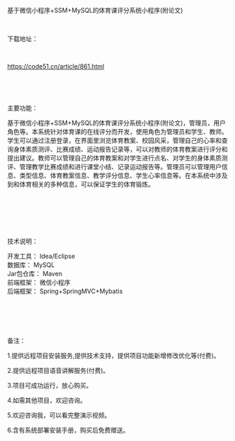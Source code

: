 <p>基于微信小程序+SSM+MySQL的体育课评分系统小程序(附论文)</p>

<p>&nbsp;</p>

<p>下载地址：</p>

<p>&nbsp;</p>

<p><a href="http://code51.cn/article/861.html">https://code51.cn/article/861.html</a></p>

<p>&nbsp;</p>

<p>&nbsp;</p>

<p>主要功能：</p>

<p><p>基于微信小程序+SSM+MySQL的体育课评分系统小程序(附论文)，管理员，用户角色等。本系统针对体育课的在线评分而开发，使用角色为管理员和学生、教师。学生可以通过注册登录，在界面里浏览体育教案、校园风采，管理自己的心率和查询身体素质测评、比赛成绩、运动报告记录等，可以对教师的体育教案进行评分和提出建议。教师可以管理自己的体育教案和对学生进行点名、对学生的身体素质测评、管理教学比赛成绩和进行课堂小结、记录运动报告等。管理员可以管理用户信息、类型信息、体育教案信息、教学评分信息、学生心率信息等。在本系统中涉及到和体育相关的多种信息，可以保证学生的体育锻炼。</p>

<p><br />
<br />
&nbsp;</p>
</p>

<p>&nbsp;</p>

<p>技术说明：</p>

<p><p>开发工具： Idea/Eclipse<br />
数据库： MySQL<br />
Jar包仓库： Maven<br />
前端框架： 微信小程序<br />
后端框架： Spring+SpringMVC+Mybatis</p>

<p><br />
&nbsp;</p>
</p>

<p>&nbsp;</p>

<p>备注：</p>

<p>1.提供远程项目安装服务,提供技术支持，提供项目功能新增修改优化等(付费)。</p>

<p>2.提供远程项目语音讲解服务(付费)。</p>

<p>3.项目可成功运行，放心购买。</p>

<p>4.如需其他项目，欢迎咨询。</p>

<p>5.欢迎咨询我，可以看完整演示视频。</p>

<p>6.含有系统部署安装手册，购买后免费赠送。</p>
